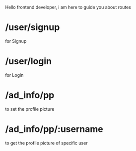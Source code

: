 Hello frontend developer, i am here to guide you about routes

# /user/signup
for Signup
<!-- 
    {
        name,
        dob,
        age,
        gender,
        username,
        password
    } 
-->

# /user/login
for Login
<!--
    {
        username,
        password
    }
-->

# /ad_info/pp
to set the profile picture
<!-- 
    {
        username, 
        pp(only name of the file)
    }
-->

# /ad_info/pp/:username
to get the profile picture of specific user
<!-- nothing -->
